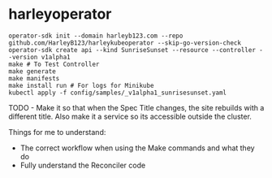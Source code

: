 # harleyoperator

```
operator-sdk init --domain harleyb123.com --repo github.com/HarleyB123/harleykubeoperator --skip-go-version-check
operator-sdk create api --kind SunriseSunset --resource --controller --version v1alpha1
make # To Test Controller
make generate
make manifests
make install run # For logs for Minikube
kubectl apply -f config/samples/_v1alpha1_sunrisesunset.yaml
```

TODO - Make it so that when the Spec Title changes, the site rebuilds with a different title. Also make it a service so its accessible outside the cluster.

Things for me to understand:

- The correct workflow when using the Make commands and what they do
- Fully understand the Reconciler code
